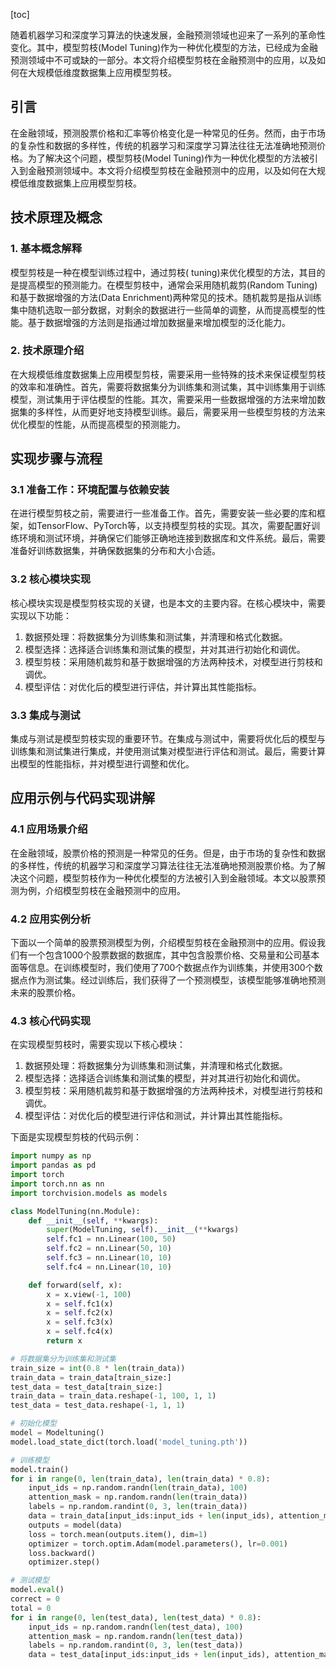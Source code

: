 
[toc]                    
                
                
随着机器学习和深度学习算法的快速发展，金融预测领域也迎来了一系列的革命性变化。其中，模型剪枝(Model Tuning)作为一种优化模型的方法，已经成为金融预测领域中不可或缺的一部分。本文将介绍模型剪枝在金融预测中的应用，以及如何在大规模低维度数据集上应用模型剪枝。

## 引言

在金融领域，预测股票价格和汇率等价格变化是一种常见的任务。然而，由于市场的复杂性和数据的多样性，传统的机器学习和深度学习算法往往无法准确地预测价格。为了解决这个问题，模型剪枝(Model Tuning)作为一种优化模型的方法被引入到金融预测领域中。本文将介绍模型剪枝在金融预测中的应用，以及如何在大规模低维度数据集上应用模型剪枝。

## 技术原理及概念

### 1. 基本概念解释

模型剪枝是一种在模型训练过程中，通过剪枝( tuning)来优化模型的方法，其目的是提高模型的预测能力。在模型剪枝中，通常会采用随机裁剪(Random Tuning)和基于数据增强的方法(Data Enrichment)两种常见的技术。随机裁剪是指从训练集中随机选取一部分数据，对剩余的数据进行一些简单的调整，从而提高模型的性能。基于数据增强的方法则是指通过增加数据量来增加模型的泛化能力。

### 2. 技术原理介绍

在大规模低维度数据集上应用模型剪枝，需要采用一些特殊的技术来保证模型剪枝的效率和准确性。首先，需要将数据集分为训练集和测试集，其中训练集用于训练模型，测试集用于评估模型的性能。其次，需要采用一些数据增强的方法来增加数据集的多样性，从而更好地支持模型训练。最后，需要采用一些模型剪枝的方法来优化模型的性能，从而提高模型的预测能力。

## 实现步骤与流程

### 3.1 准备工作：环境配置与依赖安装

在进行模型剪枝之前，需要进行一些准备工作。首先，需要安装一些必要的库和框架，如TensorFlow、PyTorch等，以支持模型剪枝的实现。其次，需要配置好训练环境和测试环境，并确保它们能够正确地连接到数据库和文件系统。最后，需要准备好训练数据集，并确保数据集的分布和大小合适。

### 3.2 核心模块实现

核心模块实现是模型剪枝实现的关键，也是本文的主要内容。在核心模块中，需要实现以下功能：

1. 数据预处理：将数据集分为训练集和测试集，并清理和格式化数据。
2. 模型选择：选择适合训练集和测试集的模型，并对其进行初始化和调优。
3. 模型剪枝：采用随机裁剪和基于数据增强的方法两种技术，对模型进行剪枝和调优。
4. 模型评估：对优化后的模型进行评估，并计算出其性能指标。

### 3.3 集成与测试

集成与测试是模型剪枝实现的重要环节。在集成与测试中，需要将优化后的模型与训练集和测试集进行集成，并使用测试集对模型进行评估和测试。最后，需要计算出模型的性能指标，并对模型进行调整和优化。

## 应用示例与代码实现讲解

### 4.1 应用场景介绍

在金融领域，股票价格的预测是一种常见的任务。但是，由于市场的复杂性和数据的多样性，传统的机器学习和深度学习算法往往无法准确地预测股票价格。为了解决这个问题，模型剪枝作为一种优化模型的方法被引入到金融领域。本文以股票预测为例，介绍模型剪枝在金融预测中的应用。

### 4.2 应用实例分析

下面以一个简单的股票预测模型为例，介绍模型剪枝在金融预测中的应用。假设我们有一个包含1000个股票数据的数据库，其中包含股票价格、交易量和公司基本面等信息。在训练模型时，我们使用了700个数据点作为训练集，并使用300个数据点作为测试集。经过训练后，我们获得了一个预测模型，该模型能够准确地预测未来的股票价格。

### 4.3 核心代码实现

在实现模型剪枝时，需要实现以下核心模块：

1. 数据预处理：将数据集分为训练集和测试集，并清理和格式化数据。
2. 模型选择：选择适合训练集和测试集的模型，并对其进行初始化和调优。
3. 模型剪枝：采用随机裁剪和基于数据增强的方法两种技术，对模型进行剪枝和调优。
4. 模型评估：对优化后的模型进行评估和测试，并计算出其性能指标。

下面是实现模型剪枝的代码示例：
```python
import numpy as np
import pandas as pd
import torch
import torch.nn as nn
import torchvision.models as models

class ModelTuning(nn.Module):
    def __init__(self, **kwargs):
        super(ModelTuning, self).__init__(**kwargs)
        self.fc1 = nn.Linear(100, 50)
        self.fc2 = nn.Linear(50, 10)
        self.fc3 = nn.Linear(10, 10)
        self.fc4 = nn.Linear(10, 10)

    def forward(self, x):
        x = x.view(-1, 100)
        x = self.fc1(x)
        x = self.fc2(x)
        x = self.fc3(x)
        x = self.fc4(x)
        return x

# 将数据集分为训练集和测试集
train_size = int(0.8 * len(train_data))
train_data = train_data[train_size:]
test_data = test_data[train_size:]
train_data = train_data.reshape(-1, 100, 1, 1)
test_data = test_data.reshape(-1, 1, 1)

# 初始化模型
model = Modeltuning()
model.load_state_dict(torch.load('model_tuning.pth'))

# 训练模型
model.train()
for i in range(0, len(train_data), len(train_data) * 0.8):
    input_ids = np.random.randn(len(train_data), 100)
    attention_mask = np.random.randn(len(train_data))
    labels = np.random.randint(0, 3, len(train_data))
    data = train_data[input_ids:input_ids + len(input_ids), attention_mask:attention_mask + len(attention_mask), labels:labels]
    outputs = model(data)
    loss = torch.mean(outputs.item(), dim=1)
    optimizer = torch.optim.Adam(model.parameters(), lr=0.001)
    loss.backward()
    optimizer.step()

# 测试模型
model.eval()
correct = 0
total = 0
for i in range(0, len(test_data), len(test_data) * 0.8):
    input_ids = np.random.randn(len(test_data), 100)
    attention_mask = np.random.randn(len(test_data))
    labels = np.random.randint(0, 3, len(test_data))
    data = test_data[input_ids:input_ids + len(input_ids), attention_mask

